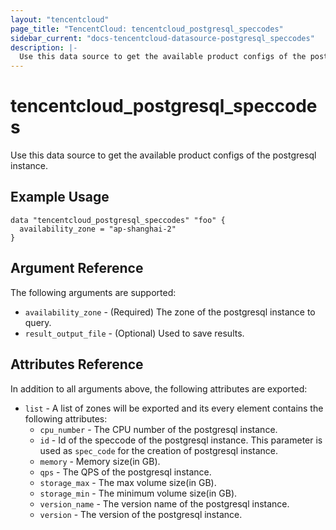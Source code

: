 ```yaml
---
layout: "tencentcloud"
page_title: "TencentCloud: tencentcloud_postgresql_speccodes"
sidebar_current: "docs-tencentcloud-datasource-postgresql_speccodes"
description: |-
  Use this data source to get the available product configs of the postgresql instance.
---
```


# tencentcloud_postgresql_speccodes

Use this data source to get the available product configs of the postgresql instance.

## Example Usage

```hcl
data "tencentcloud_postgresql_speccodes" "foo" {
  availability_zone = "ap-shanghai-2"
}
```

## Argument Reference

The following arguments are supported:

* `availability_zone` - (Required) The zone of the postgresql instance to query.
* `result_output_file` - (Optional) Used to save results.

## Attributes Reference

In addition to all arguments above, the following attributes are exported:

* `list` - A list of zones will be exported and its every element contains the following attributes:
  * `cpu_number` - The CPU number of the postgresql instance.
  * `id` - Id of the speccode of the postgresql instance. This parameter is used as `spec_code` for the creation of postgresql instance.
  * `memory` - Memory size(in GB).
  * `qps` - The QPS of the postgresql instance.
  * `storage_max` - The max volume size(in GB).
  * `storage_min` - The minimum volume size(in GB).
  * `version_name` - The version name of the postgresql instance.
  * `version` - The version of the postgresql instance.


